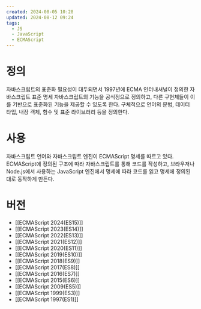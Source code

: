 ```yaml
---
created: 2024-08-05 10:28
updated: 2024-08-12 09:24
tags:
  - JS
  - JavaScript
  - ECMAScript
---
```

# 정의
자바스크립트의 표준화 필요성이 대두되면서 1997년에 ECMA 인터내셔널이 정의한 자바스크립트 표준 명세
자바스크립트의 기능을 공식정으로 정의하고, 다른 구현체들이 이를 기반으로 표준화된 기능을 제공할 수 있도록 한다.
구체적으로 언어의 문법, 데이터 타입, 내장 객체, 함수 및 표준 라이브러리 등을 정의한다.
# 사용
자바스크립트 언어와 자바스크립트 엔진이 ECMAScript 명세를 따르고 있다.
ECMAScript에 정의된 구조에 따라 자바스크립트를 통해 코드를 작성하고, 브라우저나 Node.js에서 사용하는 JavaScript 엔진에서 명세에 따라 코드를 읽고 명세에 정의된 대로 동작하게 만든다.
# 버전
- [[ECMAScript 2024(ES15)]]
- [[ECMAScript 2023(ES14)]]
- [[ECMAScript 2022(ES13)]]
- [[ECMAScript 2021(ES12)]]
- [[ECMAScript 2020(ES11)]]
- [[ECMAScript 2019(ES10)]]
- [[ECMAScript 2018(ES9)]]
- [[ECMAScript 2017(ES8)]]
- [[ECMAScript 2016(ES7)]]
- [[ECMAScript 2015(ES6)]]
- [[ECMAScript 2009(ES5)]]
- [[ECMAScript 1999(ES3)]]
- [[ECMAScript 1997(ES1)]]
